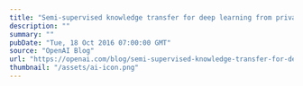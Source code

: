 ```yaml
---
title: "Semi-supervised knowledge transfer for deep learning from private training data"
description: ""
summary: ""
pubDate: "Tue, 18 Oct 2016 07:00:00 GMT"
source: "OpenAI Blog"
url: "https://openai.com/blog/semi-supervised-knowledge-transfer-for-deep-learning-from-private-training-data"
thumbnail: "/assets/ai-icon.png"
---
```


